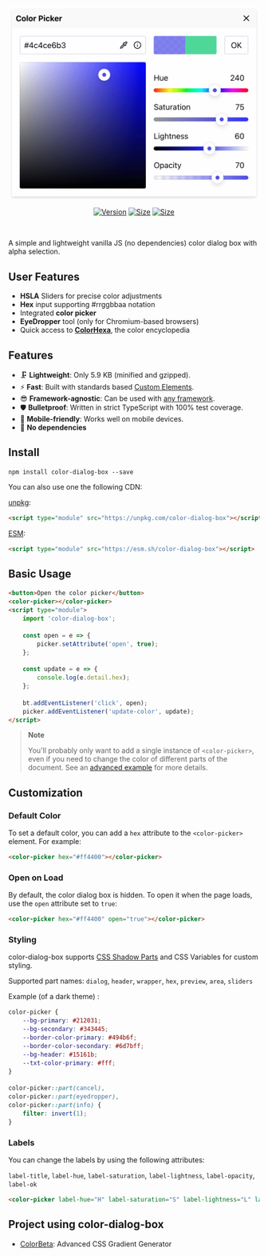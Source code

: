 <div align="center">
  <a href="https://jmetaxas.github.io/color-dialog-box/">
    <img src="https://raw.githubusercontent.com/jmetaxas/color-dialog-box/main/screenshot.png" width="510" alt="Screenshot of the color dialog box">
  </a>
</div>

<div align="center">

[![Version](https://badgen.net/npm/v/color-dialog-box)](https://npmjs.org/package/color-dialog-box)
[![Size](https://badgen.net/bundlephobia/minzip/color-dialog-box)](https://bundlephobia.com/result?p=color-dialog-box)
[![Size](https://badgen.net/bundlephobia/dependency-count/color-dialog-box)](https://npmjs.org/package/color-dialog-box)

</div>

<br />

A simple and lightweight vanilla JS (no dependencies) color dialog box with alpha selection.

## User Features

- **HSLA** Sliders for precise color adjustments
- **Hex** input supporting #rrggbbaa notation
- Integrated **color picker**
- **EyeDropper** tool (only for Chromium-based browsers)
- Quick access to **[ColorHexa](https://www.colorhexa.com/)**, the color encyclopedia

## Features

- 🗜 **Lightweight**: Only 5.9 KB (minified and gzipped).
- ⚡ **Fast**: Built with standards based [Custom Elements](https://developer.mozilla.org/en-US/docs/Web/API/Web_components/Using_custom_elements).
- 😎 **Framework-agnostic**: Can be used with [any framework](https://custom-elements-everywhere.com/).
- 🛡 **Bulletproof**: Written in strict TypeScript with 100% test coverage.
- 📱 **Mobile-friendly**: Works well on mobile devices.
- 🧩 **No dependencies**

## Install

```
npm install color-dialog-box --save
```

You can also use one the following CDN:

[unpkg](https://unpkg.com/color-dialog-box):

```html
<script type="module" src="https://unpkg.com/color-dialog-box"></script>
```

[ESM](https://esm.sh/color-dialog-box):

```html
<script type="module" src="https://esm.sh/color-dialog-box"></script>
```


## Basic Usage

```html
<button>Open the color picker</button>
<color-picker></color-picker>
<script type="module">
    import 'color-dialog-box';

    const open = e => {
        picker.setAttribute('open', true);
    };

    const update = e => {
        console.log(e.detail.hex);
    };

    bt.addEventListener('click', open);
    picker.addEventListener('update-color', update);
</script>
```

> **Note**
>
> You'll probably only want to add a single instance of `<color-picker>`, even if you need to change the color of different parts of the document. See an [advanced example](https://jmetaxas.github.io/color-dialog-box/) for more details.
>

## Customization

### Default Color

To set a default color, you can add a `hex` attribute to the `<color-picker>` element. For example:

```html
<color-picker hex="#ff4400"></color-picker>
```

### Open on Load

By default, the color dialog box is hidden. To open it when the page loads, use the `open` attribute set to `true`:
```html
<color-picker hex="#ff4400" open="true"></color-picker>
```

### Styling

color-dialog-box supports [CSS Shadow Parts](https://developer.mozilla.org/en-US/docs/Web/CSS/CSS_shadow_parts) and CSS Variables for custom styling.

Supported part names: 
`dialog`, `header`, `wrapper`, `hex`, `preview`, `area`, `sliders`

Example (of a dark theme) :

```css
color-picker {
    --bg-primary: #212031;
    --bg-secondary: #343445;
    --border-color-primary: #494b6f;
    --border-color-secondary: #6d7bff;
    --bg-header: #15161b;
    --txt-color-primary: #fff;
}

color-picker::part(cancel),
color-picker::part(eyedropper),
color-picker::part(info) {
    filter: invert(1);
}
```

### Labels

You can change the labels by using the following attributes:

`label-title`, `label-hue`, `label-saturation`, `label-lightness`, `label-opacity`, `label-ok`

```html
<color-picker label-hue="H" label-saturation="S" label-lightness="L" label-opacity="A"></color-picker>
```


## Project using color-dialog-box

* [ColorBeta](https://colorbeta.com/): Advanced CSS Gradient Generator


